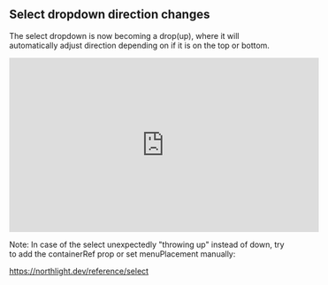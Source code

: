 ## Select dropdown direction changes

The select dropdown is now becoming a drop(up),
where it will automatically adjust direction depending
on if it is on the top or bottom.

<iframe width="560" height="315" src="https://www.youtube.com/embed/cuMedREGu5k?si=DTUMnAghQipdaokR" title="YouTube video player" frameborder="0" allow="accelerometer; autoplay; clipboard-write; encrypted-media; gyroscope; picture-in-picture; web-share" allowfullscreen></iframe>

Note: In case of the select unexpectedly "throwing up" instead of down, try to add the containerRef prop or set menuPlacement manually: 

https://northlight.dev/reference/select


